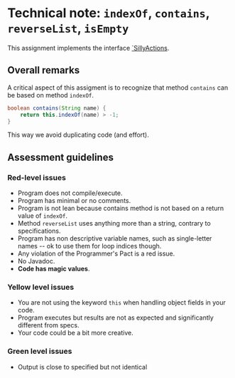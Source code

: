 # Technical note: `indexOf`, `contains`, `reverseList`, `isEmpty`

This assignment implements the interface [`SillyActions](./SillyActions.java).

## Overall remarks

A critical aspect of this assigment is to recognize that method `contains` can be based on method `indexOf`.

```java
boolean contains(String name) {
    return this.indexOf(name) > -1;
}
```

This way we avoid duplicating code (and effort). 

## Assessment guidelines

### Red-level issues

* Program does not compile/execute.
* Program has minimal or no comments.
* Program is not lean because contains method is not based on a return value of `indexOf`.
* Method `reverseList` uses anything more than a string, contrary to specifications.
* Program has non descriptive variable names, such as single-letter names -- ok to use them for loop indices though.
* Any violation of the Programmer's Pact is a red issue.
* No Javadoc.
* **Code has magic values**. 

### Yellow level issues

* You are not using the keyword `this` when handling object fields in your code.
* Program executes but results are not as expected and significantly different from specs.
* Your code could be a bit more creative.


### Green level issues

* Output is close to specified but not identical
